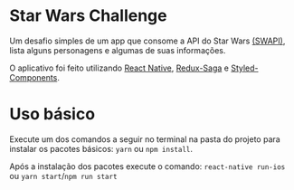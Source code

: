 # Star Wars Challenge

Um desafio simples de um app que consome a API do Star Wars [(SWAPI)](https://swapi.co/), lista alguns personagens e algumas de suas informações.

O aplicativo foi feito utilizando [React Native](https://github.com/facebook/react-native), [Redux-Saga](https://redux-saga.js.org/) e [Styled-Components](https://www.styled-components.com/).

# Uso básico

Execute um dos comandos a seguir no terminal na pasta do projeto para instalar os pacotes básicos: `yarn` ou `npm install`.

Após a instalação dos pacotes execute o comando: `react-native run-ios` ou `yarn start`/`npm run start`
